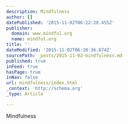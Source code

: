 ```yaml
---
description: Mindfulness
author: []
datePublished: '2015-11-02T06:22:28.455Z'
publisher:
  domain: www.mindful.org
  name: mindful.org
title: ''
dateModified: '2015-11-02T06:20:36.874Z'
sourcePath: _posts/2015-11-02-mindfulness.md
published: true
inFeed: true
hasPage: true
inNav: false
url: mindfulness/index.html
_context: 'http://schema.org'
_type: Article

---
```

Mindfulness